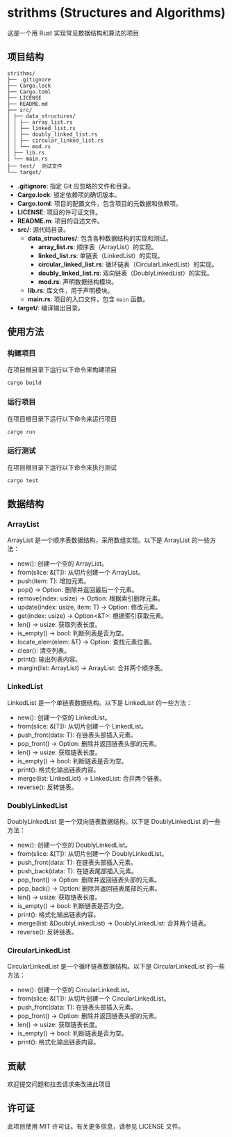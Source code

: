 # strithms (Structures and Algorithms)

这是一个用 Rust 实现常见数据结构和算法的项目

## 项目结构

```
strithms/ 
├── .gitignore 
├── Cargo.lock 
├── Cargo.toml 
├── LICENSE 
├── README.md 
├── src/ 
│ ├── data_structures/ 
│ │ ├── array_list.rs 
│ │ ├── linked_list.rs  
│ │ ├── doubly_linked_list.rs
│ │ ├── circular_linked_list.rs 
│ │ └── mod.rs 
│ ├── lib.rs 
│ └── main.rs 
├── test/  测试文件
└── target/
```

- **.gitignore**: 指定 Git 应忽略的文件和目录。
- **Cargo.lock**: 锁定依赖项的确切版本。
- **Cargo.toml**: 项目的配置文件，包含项目的元数据和依赖项。
- **LICENSE**: 项目的许可证文件。
- **README.m**: 项目的自述文件。
- **src/**: 源代码目录。
  - **data_structures/**: 包含各种数据结构的实现和测试。
    - **array_list.rs**: 顺序表（ArrayList）的实现。
    - **linked_list.rs**: 单链表（LinkedList）的实现。
    - **circular_linked_list.rs**: 循环链表（CircularLinkedList）的实现。
    - **doubly_linked_list.rs**: 双向链表（DoublyLinkedList）的实现。
    - **mod.rs**: 声明数据结构模块。
  - **lib.rs**: 库文件，用于声明模块。
  - **main.rs**: 项目的入口文件，包含 `main` 函数。
- **target/**: 编译输出目录。


## 使用方法

### 构建项目

在项目根目录下运行以下命令来构建项目

```sh
cargo build
```

### 运行项目
在项目根目录下运行以下命令来运行项目

```sh
cargo run
```

### 运行测试
在项目根目录下运行以下命令来执行测试

```sh
cargo test
```

## 数据结构
### ArrayList
ArrayList 是一个顺序表数据结构，采用数组实现。以下是 ArrayList 的一些方法：

- new(): 创建一个空的 ArrayList。
- from(slice: &[T]): 从切片创建一个 ArrayList。
- push(item: T): 增加元素。
- pop() -> Option<T>: 删除并返回最后一个元素。
- remove(index: usize) -> Option<T>: 根据索引删除元素。
- update(index: usize, item: T) -> Option<T>: 修改元素。
- get(index: usize) -> Option<&T>: 根据索引获取元素。
- len() -> usize: 获取列表长度。
- is_empty() -> bool: 判断列表是否为空。
- locate_elem(elem: &T) -> Option<usize>: 查找元素位置。
- clear(): 清空列表。
- print(): 输出列表内容。
- margin(list: ArrayList<T>) -> ArrayList<T>: 合并两个顺序表。

### LinkedList
LinkedList 是一个单链表数据结构。以下是 LinkedList 的一些方法：

- new(): 创建一个空的 LinkedList。
- from(slice: &[T]): 从切片创建一个 LinkedList。
- push_front(data: T): 在链表头部插入元素。
- pop_front() -> Option<T>: 删除并返回链表头部的元素。
- len() -> usize: 获取链表长度。
- is_empty() -> bool: 判断链表是否为空。
- print(): 格式化输出链表内容。
- merge(list: LinkedList<T>) -> LinkedList<T>: 合并两个链表。
- reverse(): 反转链表。

### DoublyLinkedList
DoublyLinkedList 是一个双向链表数据结构。以下是 DoublyLinkedList 的一些方法：

- new(): 创建一个空的 DoublyLinkedList。
- from(slice: &[T]): 从切片创建一个 DoublyLinkedList。
- push_front(data: T): 在链表头部插入元素。
- push_back(data: T): 在链表尾部插入元素。
- pop_front() -> Option<T>: 删除并返回链表头部的元素。
- pop_back() -> Option<T>: 删除并返回链表尾部的元素。
- len() -> usize: 获取链表长度。
- is_empty() -> bool: 判断链表是否为空。
- print(): 格式化输出链表内容。
- merge(list: &DoublyLinkedList<T>) -> DoublyLinkedList<T>: 合并两个链表。
- reverse(): 反转链表。

### CircularLinkedList
CircularLinkedList 是一个循环链表数据结构。以下是 CircularLinkedList 的一些方法：

- new(): 创建一个空的 CircularLinkedList。
- from(slice: &[T]): 从切片创建一个 CircularLinkedList。
- push_front(data: T): 在链表头部插入元素。
- pop_front() -> Option<T>: 删除并返回链表头部的元素。
- len() -> usize: 获取链表长度。
- is_empty() -> bool: 判断链表是否为空。
- print(): 格式化输出链表内容。

## 贡献
欢迎提交问题和拉去请求来改进此项目

## 许可证
此项目使用 MIT 许可证。有关更多信息，请参见 LICENSE 文件。